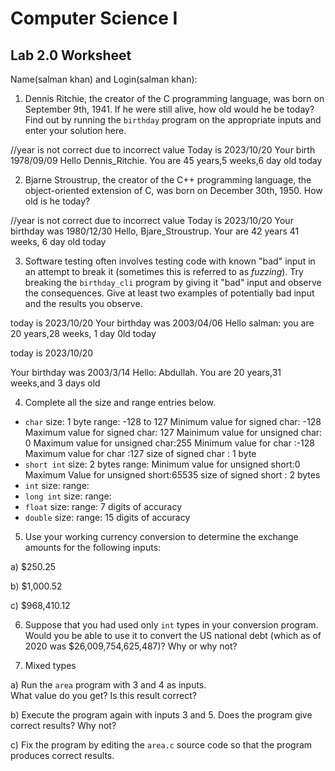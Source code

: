
# Computer Science I 
## Lab 2.0 Worksheet

Name(salman khan) and Login(salman khan):



1. Dennis Ritchie, the creator of the C programming language,
was born on September 9th, 1941.  If he were still alive,
how old would he be today?  Find out by running the `birthday`
program on the appropriate inputs and enter your solution here.

//year is not correct due to incorrect value
Today is 2023/10/20
Your birth 1978/09/09
Hello Dennis_Ritchie. You are 45 years,5 weeks,6 day old today


2. Bjarne Stroustrup, the creator of the C++ programming
language, the object-oriented extension of C, was born on
December 30th, 1950.  How old is he today?

//year is not correct due to incorrect value 
Today is 2023/10/20
Your birthday was 1980/12/30
Hello, Bjare_Stroustrup. Your are 42 years 41 weeks, 6 day old today


3. Software testing often involves testing code with known
"bad" input in an attempt to break it (sometimes this is
referred to as *fuzzing*).  Try breaking the `birthday_cli`
program by giving it "bad" input and observe the consequences.
Give at least two examples of potentially bad input and the
results you observe.

today is 2023/10/20
Your birthday was 2003/04/06
Hello salman: you are 20 years,28 weeks, 1 day 0ld today

today is 2023/10/20

Your birthday was 2003/3/14
Hello: Abdullah. You are 20 years,31 weeks,and 3 days old

4. Complete all the size and range entries below.

* `char`
  size: 1 byte
  range: -128 to 127
  Minimum value for signed char: -128
  Maximum value for signed char: 127
  Mainimum value for unsigned char: 0
  Maximum value for unsigned char:255
  Minimum value for char :-128
  Maximum value for char :127
  size of signed char : 1 byte
* `short int`
  size: 2 bytes
  range:
  Minimum value for unsigned short:0
  Maximum Value for unsigned short:65535
  size of signed short : 2 bytes
* `int`
  size:
  range:
* `long int`
  size:
  range:
* `float`
  size:
  range: 7 digits of accuracy
* `double`
  size:
  range: 15 digits of accuracy


5. Use your working currency conversion to determine
the exchange amounts for the following inputs:

  a) $250.25

  b) $1,000.52

  c) $968,410.12



6. Suppose that you had used only `int` types
in your conversion program.  Would you be able
to use it to convert the US national debt
(which as of 2020 was \$26,009,754,625,487)?
Why or why not?




7. Mixed types

a) Run the `area` program with 3 and 4 as inputs.  
What value do you get?  Is this result correct?


b) Execute the program again with inputs 3 and 5.
Does the program give correct results?  Why not?


c) Fix the program by editing the `area.c` source
code so that the program produces correct results.
